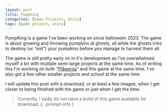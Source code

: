 ```yaml
---
layout: post
title: PumpKing
categories: [Game Projects, Unity]
tags: [game project, unity]
---
```


PumpKing is a game I've been working on since halloween 2023. The game is about growing and throwing pumpkins at ghosts, all while the ghosts tries to destroy (or _"eat"_) your pumpkins before you manage to harvest them all.

The game is still pretty early on in it's development as I've overwhelmed myself a bit with multiple semi-large projects at the same time. As of writing this I'm working on both "[Plågorna](/_posts/2024-01-07-hexgame.md)" and this game at the same time. I've also got a few other smaller projects and school at the same time.

I will update this post with a download, or at least a few images, when I get closer to being finished with the game or just when I get the time.

>Currently, I sadly do not have a build of this game available for download.
{: .prompt-info }
